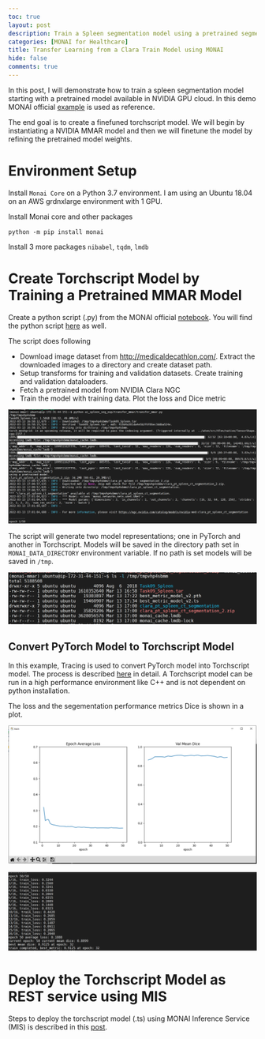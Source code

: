 ```yaml
---
toc: true
layout: post
description: Train a Spleen segmentation model using a pretrained segmentation model from NVIDIA GPU Cloud. The pretrained model is in Medical model archive (MMAR) format. We will create a new model in PyTorch model format (.pth) and then will convert the model to Torchscript (.ts) format using Tracing. Torchscript model is an intermediate representation of a PyTorch model that can then be run in a high-performance environment such as C++.   
categories: [MONAI for Healthcare]
title: Transfer Learning from a Clara Train Model using MONAI 
hide: false
comments: true
---
```


In this post, I will demonstrate how to train a spleen segmentation model starting with a pretrained model available in NVIDIA GPU cloud. In this demo MONAI official [example](https://github.com/Project-MONAI/tutorials/blob/master/modules/transfer_mmar.ipynb) is used as reference. 

The end goal is to create a finefuned torchscript model.  We will begin by instantiating a NVIDIA MMAR model and then we will finetune the model by refining the pretrained model weights.    



# Environment Setup

Install `Monai Core` on a Python 3.7 environment. I am using an Ubuntu 18.04 on an AWS grdnxlarge environment with 1 GPU. 

Install Monai core and other packages
```
python -m pip install monai
```

Install 3 more packages `nibabel`, `tqdm`, `lmdb`

# Create Torchscript Model by Training a Pretrained MMAR Model

Create a python script (.py) from the MONAI official [notebook](https://github.com/Project-MONAI/tutorials/blob/master/modules/transfer_mmar.ipynb). You will find the python script [here](https://github.com/kaushikdasroy/transfer_learning_mmar_ts/blob/main/transfer_mmar/transfer_mmar.py) as well. 

The script does following 
- Download image dataset from  http://medicaldecathlon.com/. Extract the downloaded images to a directory and create dataset path.
- Setup transforms for training and validation datasets. Create training and validation dataloaders.
- Fetch a pretrained model from NVIDIA Clara NGC 
- Train the model with training data. Plot the loss and Dice metric



![](/images/2022-03-13-transfer-learning-from-a-clara-train-model-using-monai/image1.png)

The script will generate two model representations; one in PyTorch and another in Torchscript. Models will be saved in the directory path set in `MONAI_DATA_DIRECTORY` environment variable. If no path is set models will be saved in `/tmp`.  

![](/images/2022-03-13-transfer-learning-from-a-clara-train-model-using-monai/image2.png)

## Convert PyTorch Model to Torchscript Model

In this example, Tracing is used to convert PyTorch model into Torchscript model. The process is described [here](https://pytorch.org/tutorials/advanced/cpp_export.html#converting-to-torch-script-via-tracing) in detail. A Torchscript model can be run in a high performance environment like C++ and is not dependent on python installation. 

The loss and the segementation performance metrics Dice is shown in a plot.

![](/images/2022-03-13-transfer-learning-from-a-clara-train-model-using-monai/image3.png)

![](/images/2022-03-13-transfer-learning-from-a-clara-train-model-using-monai/image4.png)

# Deploy the Torchscript Model as REST service using MIS

Steps to deploy the torchscript model (.ts) using MONAI Inference Service (MIS) is described in this [post](https://blog.uplandr.com/monai%20for%20healthcare/aws/2022/02/03/deploy-monai-inference-server.html). 
